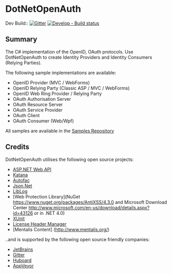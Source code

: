 DotNetOpenAuth
==============

Dev Build:: [![Gitter](https://badges.gitter.im/Join%20Chat.svg)](https://gitter.im/DotNetOpenAuth/DotNetOpenAuth?utm_source=badge&utm_medium=badge&utm_campaign=pr-badge&utm_content=badge) [![Develop - Build status](https://ci.appveyor.com/api/projects/status/fauljiay19x15hn5/branch/develop?svg=true)](https://ci.appveyor.com/project/DavidChristiansen/dotnetopenauth-518/branch/develop)

## Summary ##
The C# implementation of the OpenID, OAuth protocols.  Use DotNetOpenAuth to create Identity Providers and Identity Consumers (Relying Parties).

The following sample implementations are available:
* OpenID Provider (MVC / WebForms)
* OpenID Relying Party (Classic ASP / MVC / WebForms)
* OpenID Web Ring Provider / Relying Party
* OAuth Authorisation Server
* OAuth Resource Server
* OAuth Service Provider
* OAuth Client
* OAuth Consumer (Web/Wpf)

All samples are available in the [Samples Repository](https://github.com/DotNetOpenAuth/DotNetOpenAuth.Samples)

## Credits ##
DotNetOpenAuth utilises the following open source projects:

- [ASP.NET Web API](https://github.com/odata/webapi)
- [Katana](https://github.com/aspnet/AspNetKatana/)
- [Autofac](http://autofac.org/)
- [Json.Net](http://james.newtonking.com/json)
- [LibLog](https://github.com/damianh/LibLog)
- [Web Protection Library](NuGet https://www.nuget.org/packages/AntiXSS/4.3.0 and Microsoft Download Center http://www.microsoft.com/en-us/download/details.aspx?id=43126 or in .NET 4.0)
- [XUnit](https://github.com/xunit/xunit)
- [License Header Manager](https://visualstudiogallery.msdn.microsoft.com/5647a099-77c9-4a49-91c3-94001828e99e)
- [Mentalis Content] (http://www.mentalis.org/)

..and is supported by the following open source friendly companies:

- [JetBrains](http://www.jetbrains.com)
- [Gitter](http://gitter.im)
- [Huboard](http://huboard.com)
- [AppVeyor](http://appveyor.com)

